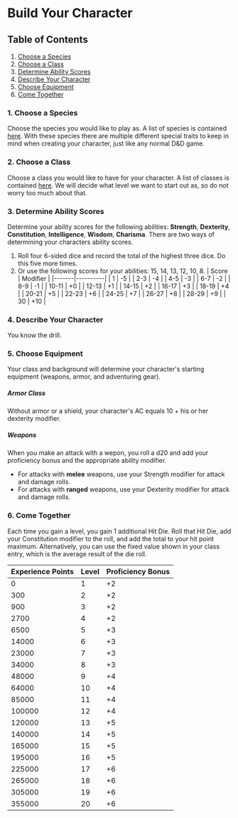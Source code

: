 # Build Your Character
## Table of Contents
1. [Choose a Species](#choose-a-species)
2. [Choose a Class](#choose-a-class)
3. [Determine Ability Scores](#determine-ability-scores)
4. [Describe Your Character](#describe-your-character)
5. [Choose Equipment](#choose-equipment)
6. [Come Together](#come-together)

### 1. Choose a Species
Choose the species you would like to play as. A list of species is contained [here](/species.md). With these species there are multiple different special traits to keep in mind when creating your character, just like any normal D&D game.

### 2. Choose a Class
Choose a class you would like to have for your character. A list of classes is contained [here](/classes.md). We will decide what level we want to start out as, so do not worry too much about that. 

### 3. Determine Ability Scores
Determine your ability scores for the following abilities: <b>Strength</b>, <b>Dexterity</b>, <b>Constitution</b>, <b>Intelligence</b>, <b>Wisdom</b>, <b>Charisma</b>. There are two ways of determining your characters ability scores.
1. Roll four 6-sided dice and record the total of the highest three dice. Do this five more times.
2. Or use the following scores for your abilities: 15, 14, 13, 12, 10, 8.
| Score | Modifier |
|-------|----------|
| 1 | -5 |
| 2-3 | -4 |
| 4-5 | -3 |
| 6-7 | -2 |
| 8-9 | -1 |
| 10-11 | +0 |
| 12-13 | +1 |
| 14-15 | +2 |
| 16-17 | +3 |
| 18-19 | +4 |
| 20-21 | +5 |
| 22-23 | +6 |
| 24-25 | +7 |
| 26-27 | +8 |
| 28-29 | +9 |
| 30 | +10 |

### 4. Describe Your Character
You know the drill.

### 5. Choose Equipment
Your class and background will determine your character's starting equipment (weapons, armor, and adventuring gear). 

##### Armor Class
Without armor or a shield, your character's AC equals 10 + his or her dexterity modifier. 

##### Weapons
When you make an attack with a wepon, you roll a d20 and add your proficiency bonus and the appropriate ability modifier. 
- For attacks with <b>melee</b> weapons, use your Strength modifier for attack and damage rolls. 
- For attacks with <b>ranged</b> weapons, use your Dexterity modifier for attack and damage rolls. 

### 6. Come Together
Each time you gain a level, you gain 1 additional Hit Die. Roll that Hit Die, add your Constitution modifier to the roll, and add the total to your hit point maximum. Alternatively, you can use the fixed value shown in your class entry, which is the average result of the die roll. 

| Experience Points | Level | Proficiency Bonus |
|-------------------|-------|-------------------|
| 0 | 1 | +2 |
| 300 | 2 | +2 |
| 900 | 3 | +2 |
| 2700 | 4 | +2 |
| 6500 | 5 | +3 |
| 14000 | 6 | +3 |
| 23000 | 7 | +3 |
| 34000 | 8 | +3 |
| 48000 | 9 | +4 |
| 64000 | 10 | +4 |
| 85000 | 11 | +4 |
| 100000 | 12 | +4 |
| 120000 | 13 | +5 |
| 140000 | 14 | +5 |
| 165000 | 15 | +5 |
| 195000 | 16 | +5 |
| 225000 | 17 | +6 |
| 265000 | 18 | +6 |
| 305000 | 19 | +6 |
| 355000 | 20 | +6 |
